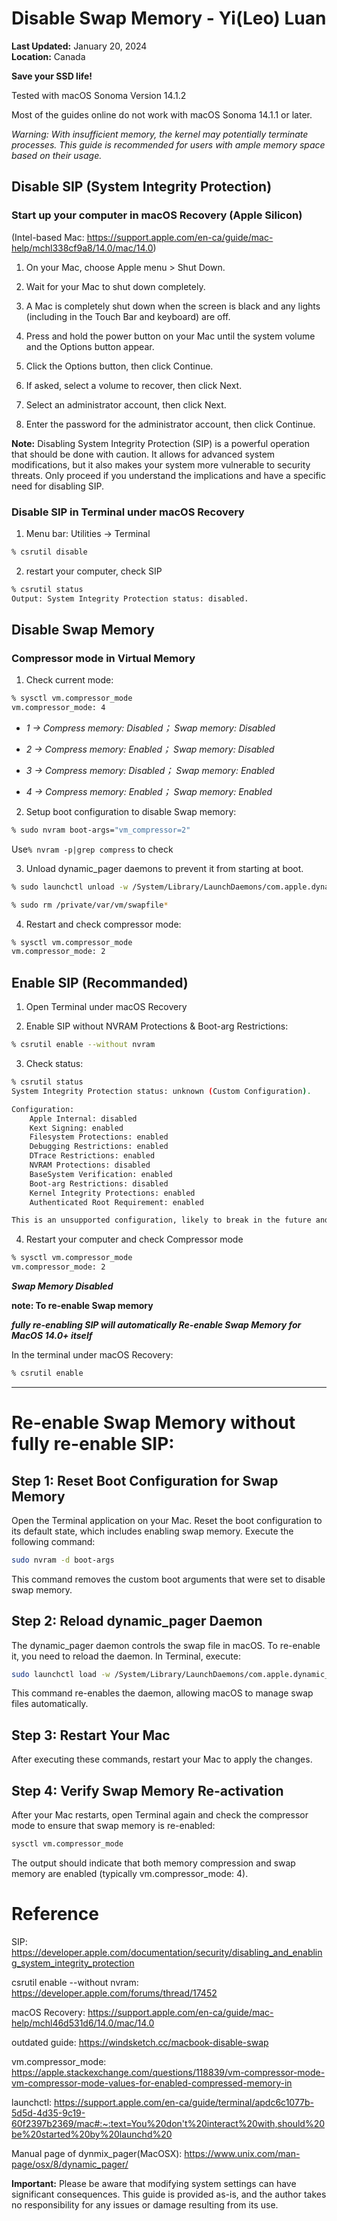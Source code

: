 # Disable Swap Memory - Yi(Leo) Luan

**Last Updated:** January 20, 2024  
**Location:** Canada

**Save your SSD life!**

Tested with macOS Sonoma Version 14.1.2

Most of the guides online do not work with macOS Sonoma 14.1.1 or later.

*Warning: With insufficient memory, the kernel may potentially terminate processes. This guide is recommended for users with ample memory space based on their usage.*
	
## Disable SIP (System Integrity Protection)

### Start up your computer in macOS Recovery (Apple Silicon)
(Intel-based Mac: https://support.apple.com/en-ca/guide/mac-help/mchl338cf9a8/14.0/mac/14.0)

1. On your Mac, choose Apple menu > Shut Down.

2. Wait for your Mac to shut down completely.

3. A Mac is completely shut down when the screen is black and any lights (including in the Touch Bar and keyboard) are off.

4. Press and hold the power button on your Mac until the system volume and the Options button appear.

5. Click the Options button, then click Continue.

6. If asked, select a volume to recover, then click Next.

7. Select an administrator account, then click Next.

8. Enter the password for the administrator account, then click Continue.


**Note:** Disabling System Integrity Protection (SIP) is a powerful operation that should be done with caution. It allows for advanced system modifications, but it also makes your system more vulnerable to security threats. Only proceed if you understand the implications and have a specific need for disabling SIP.

### Disable SIP in Terminal under macOS Recovery

1. Menu bar: Utilities -> Terminal
```bash
% csrutil disable    
```
2. restart your computer, check SIP
```bash
% csrutil status  
Output: System Integrity Protection status: disabled.
```
## Disable Swap Memory

### Compressor mode in Virtual Memory
1. Check current mode:
```bash
% sysctl vm.compressor_mode
vm.compressor_mode: 4
```

  * *1 -> Compress memory: Disabled； Swap memory: Disabled*

  * *2 -> Compress memory: Enabled； Swap memory: Disabled*

  * *3 -> Compress memory: Disabled； Swap memory: Enabled*

  * *4 -> Compress memory: Enabled； Swap memory: Enabled*

2. Setup boot configuration to disable Swap memory:
```bash
% sudo nvram boot-args="vm_compressor=2"
```
Use```% nvram -p|grep compress``` to check

3. Unload dynamic_pager daemons to prevent it from starting at boot.
```bash
% sudo launchctl unload -w /System/Library/LaunchDaemons/com.apple.dynamic_pager.plist

% sudo rm /private/var/vm/swapfile*
```
4. Restart and check compressor mode:
```bash
% sysctl vm.compressor_mode
vm.compressor_mode: 2
```

## Enable SIP (Recommanded)
1. Open Terminal under macOS Recovery

2. Enable SIP without NVRAM Protections	& Boot-arg Restrictions:
```bash
% csrutil enable --without nvram
```

3. Check status:
```bash
% csrutil status
System Integrity Protection status: unknown (Custom Configuration).

Configuration:
	Apple Internal: disabled
	Kext Signing: enabled
	Filesystem Protections: enabled
	Debugging Restrictions: enabled
	DTrace Restrictions: enabled
	NVRAM Protections: disabled
	BaseSystem Verification: enabled
	Boot-arg Restrictions: disabled
	Kernel Integrity Protections: enabled
	Authenticated Root Requirement: enabled

This is an unsupported configuration, likely to break in the future and leave your machine in an unknown state.
```

4. Restart your computer and check Compressor mode
```bash
% sysctl vm.compressor_mode    
vm.compressor_mode: 2
```

***Swap Memory Disabled***

**note: To re-enable Swap memory**

***fully re-enabling SIP will automatically Re-enable Swap Memory for MacOS 14.0+ itself***

In the terminal under macOS Recovery:
```bash
% csrutil enable
```
---

# Re-enable Swap Memory without fully re-enable SIP:

## Step 1: Reset Boot Configuration for Swap Memory

Open the Terminal application on your Mac.
Reset the boot configuration to its default state, which includes enabling swap memory. Execute the following command:

```bash
sudo nvram -d boot-args
```

This command removes the custom boot arguments that were set to disable swap memory.

## Step 2: Reload dynamic_pager Daemon

The dynamic_pager daemon controls the swap file in macOS. To re-enable it, you need to reload the daemon. In Terminal, execute:

```bash
sudo launchctl load -w /System/Library/LaunchDaemons/com.apple.dynamic_pager.plist
```

This command re-enables the daemon, allowing macOS to manage swap files automatically.

## Step 3: Restart Your Mac

After executing these commands, restart your Mac to apply the changes.

## Step 4: Verify Swap Memory Re-activation

After your Mac restarts, open Terminal again and check the compressor mode to ensure that swap memory is re-enabled:

```bash
sysctl vm.compressor_mode
```

The output should indicate that both memory compression and swap memory are enabled (typically vm.compressor_mode: 4).


# Reference
SIP: https://developer.apple.com/documentation/security/disabling_and_enabling_system_integrity_protection

csrutil enable --without nvram: https://developer.apple.com/forums/thread/17452

macOS Recovery: https://support.apple.com/en-ca/guide/mac-help/mchl46d531d6/14.0/mac/14.0

outdated guide: https://windsketch.cc/macbook-disable-swap

vm.compressor_mode: https://apple.stackexchange.com/questions/118839/vm-compressor-mode-vm-compressor-mode-values-for-enabled-compressed-memory-in

launchctl: https://support.apple.com/en-ca/guide/terminal/apdc6c1077b-5d5d-4d35-9c19-60f2397b2369/mac#:~:text=You%20don't%20interact%20with,should%20be%20started%20by%20launchd%20

Manual page of dynmix_pager(MacOSX): https://www.unix.com/man-page/osx/8/dynamic_pager/

**Important:** Please be aware that modifying system settings can have significant consequences. This guide is provided as-is, and the author takes no responsibility for any issues or damage resulting from its use.
